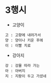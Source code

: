 # 3행시

- 고양이
```
고 : 고향에 내려가서
양 : 양이나 키운 후에
이 : 이빨 치료
```

- 강아지
```
강 : 강물 따라 가는
아 : 아버지
지 : 지팡이 두고 가셨네
```

